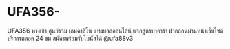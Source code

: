 # UFA356-
UFA356 ทางเข้า ศูนย์รวม เกมคาสิโน แทงบอลออนไลน์ แจกสูตรบาคาร่า ฝากถอนผ่านหน้าเว็บไซต์ บริการตลอด 24 ชม สมัครพร้อมรับโบนัสได้ @ufa88v3
